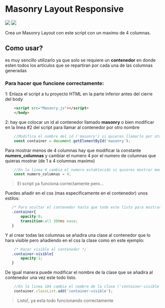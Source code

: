# Masonry Layout Responsive

![](https://i.postimg.cc/KY6WW6jD/Captura1.png)
![](https://i.postimg.cc/prmxnqR6/Captura2.png)

Crea un Masonry Layout con este script con un maximo de 4 columnas.

## Como usar?

es muy sencillo utilizarlo ya que solo se requiere un **contenedor** en donde esten todos los articulos que se repartiran por cada una de las columnas generadas

### Para hacer que funcione correctamente:

1: Enlaza el script a tu proyecto HTML en la parte inferior antes del cierre del body

``` html
    <script src="Masonry.js"></script>
    </body>
```

2: hay que colocar un id al contenedor llamado **masonry** o bien modificar en la linea #2 del script para llamar al contenedor por otro nombre

``` javascript
    //Modifica el nombre del id ('masonry') si quieres llamarlo por otra manera
    const container = document.getElementById('masonry');
```

Para mostrar menos de 4 columnas hay que modificar la constante **numero_columnas** y cambiar el numero 4 por el numero de columnas que quieras mostrar (de 1 a 4 columnas maximo)

``` javascript
    //En la linea 4 cambia el numero establecido si quieres mostrar menos de 4 columnas
    const numero_columnas = 4;
```

> El script ya funciona correctamente pero...

Puedes añadir en el css (mas especificamente en el contenedor) unos estilos:
``` css
   /* Para ocultar el contenedor hasta que todo este listo para mostrar las columnas*/
   .container{
       opacity:0;
       transition:all 300ms ease;
   }
```
Y al crear todas las columnas se añadira una clase al contenedor que lo hara visible pero añadiendo en el css la clase como en este ejemplo:

``` css
    /* Hacer visible al contenedor */
   .container-visible{
       opacity:1;
   }
```

De igual manera puede modificar el nombre de la clase que se añadira al contenedor una vez este todo listo.

``` javascript
    //En la linea 104 cambia el nombre de la clase ('container-visible') por la que quieres añadir
    container.classList.add('container-visible');
```

> Listo!, ya esta todo funcionando correctamente